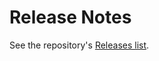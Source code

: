 # Release Notes

See the repository's [Releases list](https://github.com/yerzhan7/aws-embedded-metrics-express/releases).
